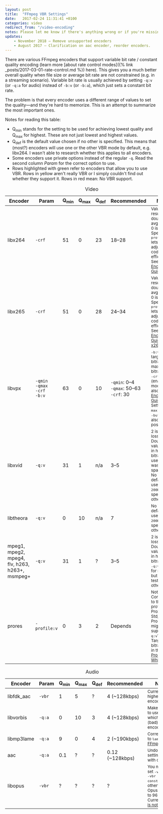 ```yaml
---
layout: post
title:  "FFmpeg VBR Settings"
date:   2017-02-24 11:31:41 +0100
categories: video
redirect_from: "/video-encoding"
notes: Please let me know if there's anything wrong or if you're missing some values. Thanks to @LordNeckbeard and @evilsoup on Super User for providing additional input on this.
updates:
    - November 2018 – Remove unsupported encoders
    - August 2017 – Clarification on aac encoder, reorder encoders.
---
```


There are various FFmpeg encoders that support variable bit rate / constant quality encoding (learn more [about rate control modes]({% link _posts/2017-03-01-rate-control.md %}) here). This gives you a much better overall quality when file size or average bit rate are not constrained (e.g. in a streaming scenario). Variable bit rate is usually achieved by setting `-q:v` (or `-q:a` for audio) instead of `-b:v` (or `-b:a`), which just sets a constant bit rate.

The problem is that every encoder uses a different range of values to set the quality—and they're hard to memorize. This is an attempt to summarize the most important ones.

Notes for reading this table:

- Q<sub>min</sub> stands for the setting to be used for achieving lowest quality and Q<sub>max</sub> for highest. These are not just lowest and highest values.
- Q<sub>def</sub> is the default value chosen if no other is specified. This means that (most?) encoders will use one or the other VBR mode by default, e.g. libx264. I wasn't able to research whether this applies to all encoders.
- Some encoders use private options instead of the regular <code>-q</code>. Read the second column *Param* for the correct option to use.
- Rows highlighted with green refer to encoders that allow you to use VBR. Rows in yellow aren't really VBR or I simply couldn't find out whether they support it. Rows in red mean: No VBR support.

<table class="table table-bordered">
<caption>Video</caption>
<thead>
   <tr>
      <th width="70px">Encoder</th>
      <th width="20px">Param</th>
      <th width="20px">Q<sub>min</sub></th>
      <th width="20px">Q<sub>max</sub></th>
      <th width="20px">Q<sub>def</sub></th>
      <th width="70px">Recommended</th>
      <th width="240px">Notes</th>
   </tr>
 </thead>
 <tbody>
   <tr class="success">
      <td>libx264</td>
      <td><code>-crf</code></td>
      <td>51</td>
      <td>0</td>
      <td>23</td>
      <td>18–28</td>
      <td><small>Values of &plusmn;6 result in double/half avg. bitrate. 0 is lossless.<br/>
                              Specifying <code>-profile:v</code> lets you adjust coding efficiency. See <a href="http://trac.ffmpeg.org/wiki/Encode/H.264">H.264 Encoding Guide</a>.</small>
      </td>
   </tr>
   <tr class="success">
      <td>libx265</td>
      <td><code>-crf</code></td>
      <td>51</td>
      <td>0</td>
      <td>28</td>
      <td>24–34</td>
      <td><small>Values of &plusmn;6 result in double/half avg. bitrate. 0 is lossless.<br/>
                              Specifying <code>-profile:v</code> lets you adjust coding efficiency. See <a href="http://trac.ffmpeg.org/wiki/Encode/H.265">H.265 Encoding Guide</a> and <a href="http://x265.readthedocs.org/en/default/cli.html#quality-rate-control-and-rate-distortion-options">x265 docs</a>.</small>
      </td>
   </tr>
   <tr class="success">
      <td>libvpx</td>
      <td><code>-qmin</code><br><code>-qmax</code><br>
        <code>-crf</code><br><code>-b:v</code>
      </td>
      <td>63</td>
      <td>0</td>
      <td>10</td>
      <td><code>-qmin</code>: 0–4<br><code>-qmax</code>: 50–63<br><code>-crf</code>: 30</td>
      <td>
        <small><code>-b:v</code> sets target bitrate, or maximum bitrate when <code>-crf</code> is set (enables CQ mode). See also <a href="http://trac.ffmpeg.org/wiki/Encode/VP9">VP9 Encoding Guide</a>. Setting <code>-maxrate</code> and <code>-bufsize</code> is also possible.<br/>
        </small>
      </td>
   </tr>
    <tr class="success">
      <td>libxvid</td>
      <td><code>-q:v</code></td>
      <td>31</td>
      <td>1</td>
      <td>n/a</td>
      <td>3–5</td>
      <td><small>2 is visually lossless. Doubling the value results in half the bitrate. Don't use 1, as it wastes space.<br>No VBR by default—it uses <code>-b:v 200K</code> unless specified otherwise.</small></td>
   </tr>
   <tr class="success">
      <td>libtheora</td>
      <td><code>-q:v</code></td>
      <td>0</td>
      <td>10</td>
      <td>n/a</td>
      <td>7</td>
      <td><small>No VBR by default—it uses <code>-b:v 200K</code> unless specified otherwise.</small></td>
   </tr>
   <tr class="warning">
      <td>mpeg1, mpeg2, mpeg4, flv, h263, h263+, msmpeg+</td>
      <td><code>-q:v</code></td>
      <td>31</td>
      <td>1</td>
      <td>?</td>
      <td>3–5</td>
      <td><small>2 is visually lossless. Doubling the value results in half the bitrate.<br>
      <code>-q:v</code> works for mpeg4, but haven't tested others.</small></td>
   </tr>
   <tr class="warning">
      <td>prores</td>
      <td><code>-profile:v</code></td>
      <td>0</td>
      <td>3</td>
      <td>2</td>
      <td>Depends</td>
      <td><small>Not VBR. Corresponds to the profiles Proxy, LT, Std, HQ.<br>
                              ProRes might support <code>-q:v</code>?<br>
                              Target bitrates are in the <a href="http://images.apple.com/support/finalcutpro/docs/Apple-ProRes-White-Paper-July-2009.pdf">ProRes Whitepaper</a>.</small>
      </td>
   </tr>
</tbody>
</table>
<table class="table table-striped table-bordered table-hover">
<caption>Audio</caption>
<thead>
   <tr>
      <th width="70px">Encoder</th>
      <th width="20px">Param</th>
      <th width="20px">Q<sub>min</sub></th>
      <th width="20px">Q<sub>max</sub></th>
      <th width="20px">Q<sub>def</sub></th>
      <th width="70px">Recommended</th>
      <th width="240px">Notes</th>
   </tr>
 </thead>
 <tbody>
   <tr class="success">
      <td>libfdk_aac</td>
      <td><code>-vbr</code></td>
      <td>1</td>
      <td>5</td>
      <td>?</td>
      <td>4 (~128kbps)</td>
      <td><small>Currently the highest quality encoder.</small></td>
   </tr>
   <tr class="success">
      <td>libvorbis</td>
      <td><code>-q:a</code></td>
      <td>0</td>
      <td>10</td>
      <td>3</td>
      <td>4 (~128kbps)</td>
      <td><small>Make sure not to use <code>vorbis</code>, which is the (bad) internal encoder.</small></td>
   </tr>
   <tr class="success">
      <td>libmp3lame</td>
      <td><code>-q:a</code></td>
      <td>9</td>
      <td>0</td>
      <td>4</td>
      <td>2 (~190kbps)</td>
      <td><small>Corresponds to <code>lame -V</code>. See <a href="http://ffmpeg.org/trac/ffmpeg/wiki/Encoding%20VBR%20(Variable%20Bit%20Rate)%20mp3%20audio">FFmpeg Wiki</a>.</small></td>
   </tr>
   <tr class="warning">
      <td>aac</td>
      <td><code>-q:a</code></td>
      <td>0.1</td>
      <td>?</td>
      <td>?</td>
      <td>0.12 (~128kbps)</td>
      <td><small>Undocumented setting, use with caution.</small></td>
   </tr>
   <tr class="warning">
      <td>libopus</td>
      <td><code>-vbr</code></td>
      <td>?</td>
      <td>?</td>
      <td>?</td>
      <td>?</td>
      <td><small>You need to set <code>-vbr on</code> or <code>-vbr constrained</code>, otherwise
          Opus defaults to 96 kBit/s. Currently VBR <a href="http://ffmpeg-users.933282.n4.nabble.com/VBR-Encoding-with-libopus-td4657230.html">is not working</a>.</small></td>
   </tr>
 </tbody>
</table>